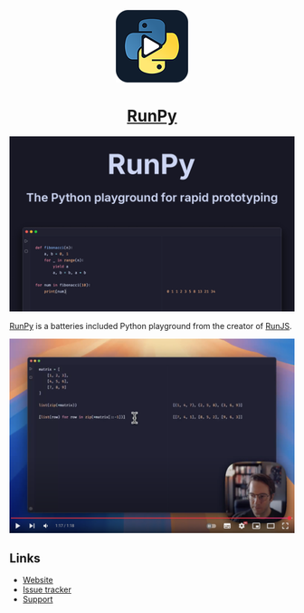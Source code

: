 <p align="center">
  <a href="https://runpy.app">
    <img src="docs/icon.png" heigh="128" />
    <h1 align="center">RunPy</h1>
  </a>
</p>


![RunPy banner](docs/promo.png)

[RunPy](https://runpy.app) is a batteries included Python playground from the creator of [RunJS](https://runjs.app).


[![Introduction to RunPy](docs/runpy-intro-video.png)](https://www.youtube.com/watch?v=Fx8ECJIFKdg)

## Links
- [Website](https://runpy.app)
- [Issue tracker](https://github.com/haaslabs/RunPy/issues)
- [Support](mailto:hello@runpy.app)
